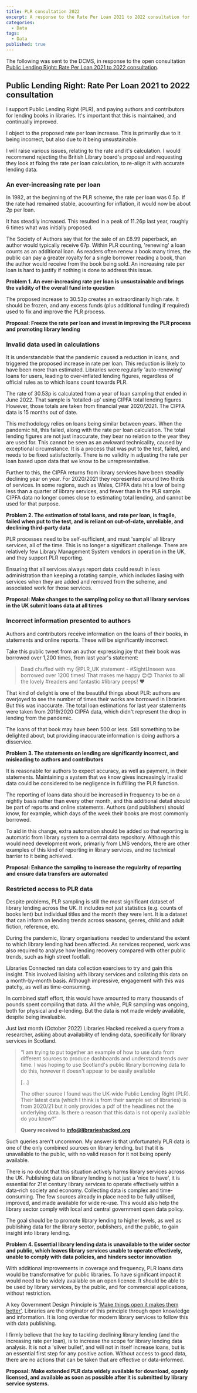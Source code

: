 ```yaml
---
title: PLR consultation 2022
excerpt: A response to the Rate Per Loan 2021 to 2022 consultation for Public Lending Right
categories:
  - Data
tags:
  - Data
published: true
---
```


The following was sent to the DCMS, in response to the open consultation [Public Lending Right: Rate Per Loan 2021 to 2022 consultation](https://www.gov.uk/government/consultations/public-lending-right-rate-per-loan-2021-to-2022-consultation).

## Public Lending Right: Rate Per Loan 2021 to 2022 consultation

I support Public Lending Right (PLR), and paying authors and contributors for lending books in libraries. It's important that this is maintained, and continually improved.

I object to the proposed rate per loan increase. This is primarily due to it being incorrect, but also due to it being unsustainable.

I will raise various issues, relating to the rate and it's calculation. I would recommend rejecting the British Library board's proposal and requesting they look at fixing the rate per loan calculation, to re-align it with accurate lending data.

### An ever-increasing rate per loan

In 1982, at the beginning of the PLR scheme, the rate per loan was 0.5p. If the rate had remained stable, accounting for inflation, it would now be about 2p per loan.

It has steadily increased. This resulted in a peak of 11.26p last year, roughly 6 times what was initially proposed.

The Society of Authors say that for the sale of an £8.99 paperback, an author would typically receive 67p. Within PLR counting, 'renewing' a loan counts as an additional loan. As readers often renew a book many times, the public can pay a greater royalty for a single borrower reading a book, than the author would receive from the book being sold. An increasing rate per loan is hard to justify if nothing is done to address this issue.

**Problem 1. An ever-increasing rate per loan is unsustainable and brings the validity of the overall fund into question**

The proposed increase to 30.53p creates an extraordinarily high rate. It should be frozen, and any excess funds (plus additional funding if required) used to fix and improve the PLR process.

**Proposal: Freeze the rate per loan and invest in improving the PLR process and promoting library lending**

### Invalid data used in calculations

It is understandable that the pandemic caused a reduction in loans, and triggered the proposed increase in rate per loan. This reduction is likely to have been more than estimated. Libraries were regularly 'auto-renewing' loans for users, leading to over-inflated lending figures, regardless of official rules as to which loans count towards PLR.

The rate of 30.53p is calculated from a year of loan sampling that ended in June 2022. That sample is 'totalled-up' using CIPFA total lending figures. However, those totals are taken from financial year 2020/2021. The CIPFA data is 15 months out of date.

This methodology relies on loans being similar between years. When the pandemic hit, this failed, along with the rate per loan calculation. The total lending figures are not just inaccurate, they bear no relation to the year they are used for. This cannot be seen as an awkward technicality, caused by exceptional circumstance. It is a process that was put to the test, failed, and needs to be fixed satisfactorily. There is no validity in adjusting the rate per loan based upon data that we know to be unrepresentative.

Further to this, the CIPFA returns from library services have been steadily declining year on year. For 2020/2021 they represented around two thirds of services. In some regions, such as Wales, CIPFA data hit a low of being less than a quarter of library services, and fewer than in the PLR sample. CIPFA data no longer comes close to estimating total lending, and cannot be used for that purpose.

**Problem 2. The estimation of total loans, and rate per loan, is fragile, failed when put to the test, and is reliant on out-of-date, unreliable, and declining third-party data**

PLR processes need to be self-sufficient, and must 'sample' all library services, all of the time. This is no longer a significant challenge. There are relatively few Library Management System vendors in operation in the UK, and they support PLR reporting.

Ensuring that all services always report data could result in less administration than keeping a rotating sample, which includes liasing with services when they are added and removed from the scheme, and associated work for those services.

**Proposal: Make changes to the sampling policy so that all library services in the UK submit loans data at all times** 

### Incorrect information presented to authors

Authors and contributors receive information on the loans of their books, in statements and online reports. These will be significantly incorrect.

Take this public tweet from an author expressing joy that their book was borrowed over 1,200 times, from last year's statement:

> Dead chuffed with my @PLR_UK statement - #SightUnseen was borrowed over 1200 times! That makes me happy 😊😊 Thanks to all the lovely #readers and fantastic #library peeps! ❤️

That kind of delight is one of the beautiful things about PLR: authors are overjoyed to see the number of times their works are borrowed in libraries. But this was inaccurate. The total loan estimations for last year statements were taken from 2019/2020 CIPFA data, which didn't represent the drop in lending from the pandemic.

The loans of that book may have been 500 or less. Still something to be delighted about, but providing inaccurate information is doing authors a disservice.

**Problem 3. The statements on lending are significantly incorrect, and misleading to authors and contributors**

It is reasonable for authors to expect accuracy, as well as payment, in their statements. Maintaining a system that we know gives increasingly invalid data could be considered to be negligence in fulfilling the PLR function.

The reporting of loans data should be increased in frequency to be on a nightly basis rather than every other month, and this additional detail should be part of reports and online statements. Authors (and publishers) should know, for example, which days of the week their books are most commonly borrowed.

To aid in this change, extra automation should be added so that reporting is automatic from library system to a central data repository. Although this would need development work, primarily from LMS vendors, there are other examples of this kind of reporting in library services, and no technical barrier to it being achieved.

**Proposal: Enhance the sampling to increase the regularity of reporting and ensure data transfers are automated**

### Restricted access to PLR data

Despite problems, PLR sampling is still the most significant dataset of library lending across the UK. It includes not just statistics (e.g. counts of books lent) but individual titles and the month they were lent. It is a dataset that can inform on lending trends across seasons, genres, child and adult fiction, reference, etc.

During the pandemic, library organisations needed to understand the extent to which library lending had been affected. As services reopened, work was also required to analyse how lending recovery compared with other public trends, such as high street footfall.

Libraries Connected ran data collection exercises to try and gain this insight. This involved liaising with library services and collating this data on a month-by-month basis. Although impressive, engagement with this was patchy, as well as time-consuming.

In combined staff effort, this would have amounted to many thousands of pounds spent compiling that data. All the while, PLR sampling was ongoing, both for physical and e-lending. But the data is not made widely available, despite being invaluable.

Just last month (October 2022) Libraries Hacked received a query from a researcher, asking about availability of lending data, specifically for library services in Scotland.

> “I am trying to put together an example of how to use data from different sources to produce dashboards and understand trends over time. I was hoping to use Scotland's public library borrowing data to do this, however it doesn't appear to be easily available
>
> [...]
>
> The other source I found was the UK-wide Public Lending Right (PLR). Their latest data (which I think is from their sample set of libraries) is from 2020/21 but it only provides a pdf of the headlines not the underlying data. Is there a reason that this data is not openly available do you know?”
>
> **Query received to info@librarieshacked.org**

Such queries aren't uncommon. My answer is that unfortunately PLR data is one of the only combined sources on library lending, but that it is unavailable to the public, with no valid reason for it not being openly available.

There is no doubt that this situation actively harms library services across the UK. Publishing data on library lending is not just a 'nice to have', it is essential for 21st century library services to operate effectively within a data-rich society and economy. Collecting data is complex and time-consuming. The few sources already in place need to be fully utilised, improved, and made available for wide re-use. This would also help the library sector comply with local and central government open data policy.

The goal should be to promote library lending to higher levels, as well as publishing data for the library sector, publishers, and the public, to gain insight into library lending.

**Problem 4. Essential library lending data is unavailable to the wider sector and public, which leaves library services unable to operate effectively, unable to comply with data policies, and hinders sector innovation**

With additional improvements in coverage and frequency, PLR loans data would be transformative for public libraries. To have significant impact it would need to be widely available on an open licence. It should be able to be used by library services, by the public, and for commercial applications, without restriction.

A key Government Design Principle is ['Make things open it makes them better'](https://www.gov.uk/guidance/government-design-principles). Libraries are the originator of this principle through open knowledge and information. It is long overdue for modern library services to follow this with data publishing.

I firmly believe that the key to tackling declining library lending (and the increasing rate per loan), is to increase the scope for library lending data analysis. It is not a 'silver bullet', and will not in itself increase loans, but is an essential first step for any positive action. Without access to good data, there are no actions that can be taken that are effective or data-informed.

**Proposal: Make extended PLR data widely available for download, openly licensed, and available as soon as possible after it is submitted by library service systems.**